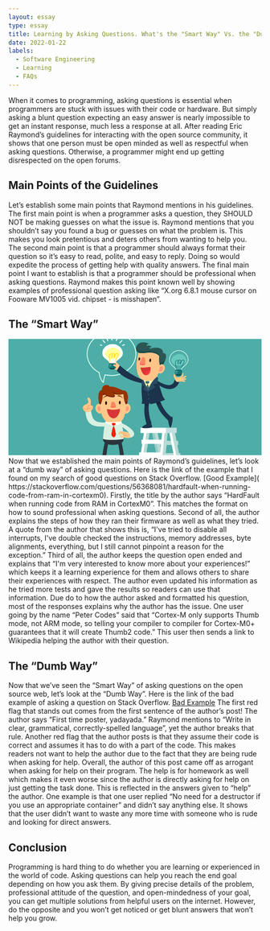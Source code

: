 ```yaml
---
layout: essay
type: essay
title: Learning by Asking Questions. What's the "Smart Way" Vs. the "Dumb Way"?
date: 2022-01-22
labels:
  - Software Engineering
  - Learning
  - FAQs
---
```


When it comes to programming, asking questions is essential when programmers are stuck with issues with their code or hardware. But simply asking a blunt question expecting an easy answer is nearly impossible to get an instant response, much less a response at all. After reading Eric Raymond’s guidelines for interacting with the open source community, it shows that one person must be open minded as well as respectful when asking questions. Otherwise, a programmer might end up getting disrespected on the open forums. 

## Main Points of the Guidelines

Let’s establish some main points that Raymond mentions in his guidelines. The first main point is when a programmer asks a question, they SHOULD NOT be making guesses on what the issue is. Raymond mentions that you shouldn’t say you found a bug or guesses on what the problem is. This makes you look pretentious and deters others from wanting to help you. The second main point is that a programmer should always format their question so it’s easy to read, polite, and easy to reply. Doing so would expedite the process of getting help with quality answers. The final main point I want to establish is that a programmer should be professional when asking questions. Raymond makes this point known well by showing examples of professional question asking like “X.org 6.8.1 mouse cursor on Fooware MV1005 vid. chipset - is misshapen”.

## The “Smart Way” 
<img class="ui large right floated rounded image" src="../images/smart-goals.png">
Now that we established the main points of Raymond’s guidelines, let’s look at a “dumb way” of asking questions. Here is the link of the example that I found on my search of good questions on Stack Overflow. [Good Example]( https://stackoverflow.com/questions/56368081/hardfault-when-running-code-from-ram-in-cortexm0). Firstly, the title by the author says “HardFault when running code from RAM in CortexM0”. This matches the format on how to sound professional when asking questions. Second of all, the author explains the steps of how they ran their firmware as well as what they tried. A quote from the author that shows this is, “I've tried to disable all interrupts, I've double checked the instructions, memory addresses, byte alignments, everything, but I still cannot pinpoint a reason for the exception.”  Third of all, the author keeps the question open ended and explains that “I'm very interested to know more about your experiences!” which keeps it a learning experience for them and allows others to share their experiences with respect. The author even updated his information as he tried more tests and gave the results so readers can use that information. 
Due do to how the author asked and formatted his question, most of the responses explains why the author has the issue. One user going by the name “Peter Codes” said that “Cortex-M only supports Thumb mode, not ARM mode, so telling your compiler to compiler for Cortex-M0+ guarantees that it will create Thumb2 code.” This user then sends a link to Wikipedia helping the author with their question. 

## The “Dumb Way”

Now that we’ve seen the “Smart Way” of asking questions on the open source web, let’s look at the “Dumb Way”. Here is the link of the bad example of asking a question on Stack Overflow. [Bad Example]( https://stackoverflow.com/questions/12683317/c-having-issue-with-class-destructor-deallocating-a-2d-array) The first red flag that stands out comes from the first sentence of the author’s post! The author says “First time poster, yadayada.” Raymond mentions to “Write in clear, grammatical, correctly-spelled language”, yet the author breaks that rule. Another red flag that the author posts is that they assume their code is correct and assumes it has to do with a part of the code. This makes readers not want to help the author due to the fact that they are being rude when asking for help.
Overall, the author of this post came off as arrogant when asking for help on their program. The help is for homework as well which makes it even worse since the author is directly asking for help on just getting the task done. This is reflected in the answers given to “help” the author. One example is that one user replied “No need for a destructor if you use an appropriate container” and didn’t say anything else. It shows that the user didn’t want to waste any more time with someone who is rude and looking for direct answers. 

## Conclusion

Programming is hard thing to do whether you are learning or experienced in the world of code. Asking questions can help you reach the end goal depending on how you ask them. By giving precise details of the problem, professional attitude of the question, and open-mindedness of your goal, you can get multiple solutions from helpful users on the internet. However, do the opposite and you won’t get noticed or get blunt answers that won’t help you grow. 
